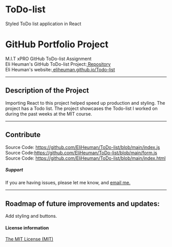 # ToDo-list
 Styled ToDo list application in React
 # GitHub Portfolio Project
M.I.T xPRO GitHub ToDo-list Assignment<br>
Eli Heuman's GitHub ToDo-list Project:<a href="https://github.com/EliHeuman/ToDo-list"> Repository</a><br>
Eli Heuman's website:<a href=https://eliheuman.github.io/ToDo-list/> eliheuman.github.io/Todo-list</a>
___


## Description of the Project 
Importing React to this project helped speed up production and styling. The project has a Todo list. The project showcases the Todo-list I worked on during the past weeks at the MIT course.
___
## Contribute
Source Code: https://github.com/EliHeuman/ToDo-list/blob/main/index.js<br>
Source Code:https://github.com/EliHeuman/ToDo-list/blob/main/form.js<br>
Source Code: https://github.com/EliHeuman/ToDo-list/blob/main/index.html

##### Support
If you are having issues, please let me know, and <a href="mailto:biz.elih@gmail.com"> email me.</a>
___
## Roadmap of future improvements and updates:
Add styling and buttons.

#### License information

<a href="https://eliheuman.github.io/License.txt">The MIT License (MIT)</a>

